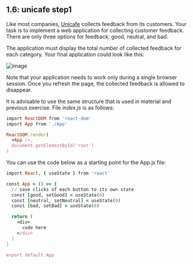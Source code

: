 ## 1.6: unicafe step1
Like most companies, <ins>[Unicafe](https://unicafe.fi/#/9/4)</ins> collects feedback from its customers. Your task is to implement a web application for collecting customer feedback. There are only three options for feedback: good, neutral, and bad.

The application must display the total number of collected feedback for each category. Your final application could look like this:

![image](https://user-images.githubusercontent.com/62774638/117334908-38c0e500-aea3-11eb-81a1-65f7a81b8315.png)

Note that your application needs to work only during a single browser session. Once you refresh the page, the collected feedback is allowed to disappear.

It is advisable to use the same structure that is used in material and previous exercise. File _index.js_ is as follows:
```ruby
import ReactDOM from 'react-dom'
import App from './App'

ReactDOM.render(
  <App />, 
  document.getElementById('root')
)
```
You can use the code below as a starting point for the App.js file:
```ruby
import React, { useState } from 'react'

const App = () => {
  // save clicks of each button to its own state
  const [good, setGood] = useState(0)
  const [neutral, setNeutral] = useState(0)
  const [bad, setBad] = useState(0)

  return (
    <div>
      code here
    </div>
  )
}

export default App
```
